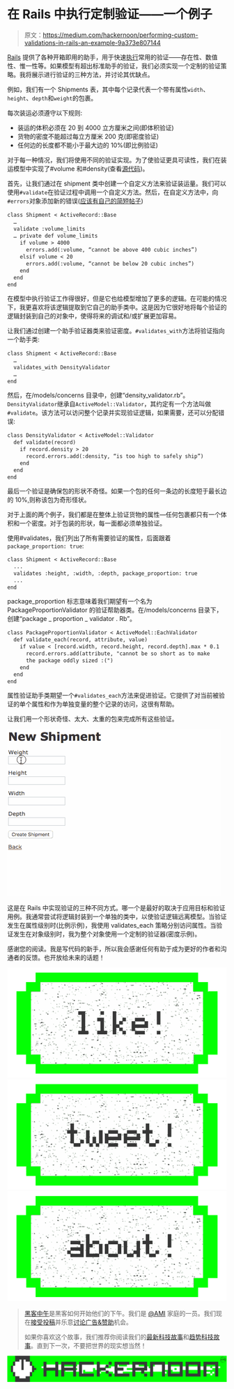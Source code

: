 # 在 Rails 中执行定制验证——一个例子

> 原文：<https://medium.com/hackernoon/performing-custom-validations-in-rails-an-example-9a373e807144>

[Rails](https://hackernoon.com/tagged/rails) 提供了各种开箱即用的助手，用于快速[执行](https://hackernoon.com/tagged/performing)常用的验证——存在性、数值性、惟一性等。如果模型有超出标准助手的验证，我们必须实现一个定制的验证策略。我将展示进行验证的三种方法，并讨论其优缺点。

例如，我们有一个 Shipments 表，其中每个记录代表一个带有属性`width`、`height`、`depth`和`weight`的包裹。

每次装运必须遵守以下规则:

*   装运的体积必须在 20 到 4000 立方厘米之间(即体积验证)
*   货物的密度不能超过每立方厘米 200 克(即密度验证)
*   任何边的长度都不能小于最大边的 10%(即比例验证)

对于每一种情况，我们将使用不同的验证实现。为了使验证更具可读性，我们在装运模型中实现了#volume 和#density(查看[源代码](https://github.com/rfleury2/custom-validation-blog/tree/master/MyApp))。

首先，让我们通过在 shipment 类中创建一个自定义方法来验证装运量。我们可以使用`#validate`在验证过程中调用一个自定义方法。然后，在自定义方法中，向`#errors`对象添加新的错误([应该有自己的简短帖子](/@rfleury2/a-quick-guide-to-model-errors-in-rails-965e2be3ac93#.jycr0mkrl))

```
class Shipment < ActiveRecord::Base
  …
  validate :volume_limits
  … private def volume_limits
    if volume > 4000
      errors.add(:volume, “cannot be above 400 cubic inches”)
    elsif volume < 20
      errors.add(:volume, “cannot be below 20 cubic inches”)
    end
  end
end
```

在模型中执行验证工作得很好，但是它也给模型增加了更多的逻辑。在可能的情况下，我更喜欢将该逻辑提取到它自己的助手类中。这是因为它很好地将每个验证的逻辑封装到自己的对象中，使得将来的调试和/或扩展更加容易。

让我们通过创建一个助手验证器类来验证密度。`#validates_with`方法将验证指向一个助手类:

```
class Shipment < ActiveRecord::Base
  …
  validates_with DensityValidator
  …
end
```

然后，在/models/concerns 目录中，创建“density_validator.rb”。`DensityValidator`继承自`ActiveModel::Validator`，其约定有一个方法叫做`#validate`。该方法可以访问整个记录并实现验证逻辑，如果需要，还可以分配错误:

```
class DensityValidator < ActiveModel::Validator
  def validate(record)
    if record.density > 20
      record.errors.add(:density, “is too high to safely ship”)
    end
  end
end
```

最后一个验证是确保包的形状不奇怪。如果一个包的任何一条边的长度短于最长边的 10%,则称该包为奇形怪状。

对于上面的两个例子，我们都是在整体上验证货物的属性—任何包裹都只有一个体积和一个密度。对于包装的形状，每一面都必须单独验证。

使用#validates，我们列出了所有需要验证的属性，后面跟着`package_proportion: true`:

```
class Shipment < ActiveRecord::Base
  ...
  validates :height, :width, :depth, package_proportion: true
  ...
end
```

package_proportion 标志意味着我们期望有一个名为 PackageProportionValidator 的验证帮助器类。在/models/concerns 目录下，创建“package _ proportion _ validator . Rb”。

```
class PackageProportionValidator < ActiveModel::EachValidator
  def validate_each(record, attribute, value)
    if value < [record.width, record.height, record.depth].max * 0.1
      record.errors.add(attribute, "cannot be so short as to make                                                 
      the package oddly sized :(")
    end
  end
end
```

属性验证助手类期望一个`#validates_each`方法来促进验证。它提供了对当前被验证的单个属性和作为单独变量的整个记录的访问，这很有帮助。

让我们用一个形状奇怪、太大、太重的包来完成所有这些验证。

![](img/dd5ebd2f9e04ca8136a65bec66ef98e9.png)

这是在 Rails 中实现验证的三种不同方式。哪一个是最好的取决于应用目标和验证用例。我通常尝试将逻辑封装到一个单独的类中，以使验证逻辑远离模型。当验证发生在属性级别时(比例示例)，我使用 validates_each 策略分别访问属性。当验证发生在对象级别时，我为整个对象使用一个定制的验证器(密度示例)。

感谢您的阅读。我是写代码的新手，所以我会感谢任何有助于成为更好的作者和沟通者的反馈。也开放给未来的话题！

[![](img/50ef4044ecd4e250b5d50f368b775d38.png)](http://bit.ly/HackernoonFB)[![](img/979d9a46439d5aebbdcdca574e21dc81.png)](https://goo.gl/k7XYbx)[![](img/2930ba6bd2c12218fdbbf7e02c8746ff.png)](https://goo.gl/4ofytp)

> [黑客中午](http://bit.ly/Hackernoon)是黑客如何开始他们的下午。我们是 [@AMI](http://bit.ly/atAMIatAMI) 家庭的一员。我们现在[接受投稿](http://bit.ly/hackernoonsubmission)并乐意[讨论广告&赞助](mailto:partners@amipublications.com)机会。
> 
> 如果你喜欢这个故事，我们推荐你阅读我们的[最新科技故事](http://bit.ly/hackernoonlatestt)和[趋势科技故事](https://hackernoon.com/trending)。直到下一次，不要把世界的现实想当然！

![](img/be0ca55ba73a573dce11effb2ee80d56.png)